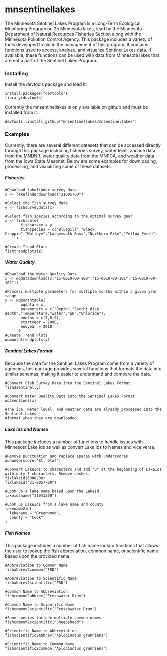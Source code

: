 # mnsentinellakes

The Minnesota Sentinel Lakes Program is a Long-Term Ecological Monitoring Program on 25 Minnesota lakes, lead by the Minnesota Department of Natural Resources Fisheries Section along with the Minnesota Pollution Control Agency. This package includes a variety of tools developed to aid in the management of this program. It contains functions used to access, analyze, and visualize Sentinel Lakes data. If available, these functions can be used with data from Minnesota lakes that are not a part of the Sentinel Lakes Program.

### Installing
Install the devtools package and load it.
```
install.packages("devtools")
library(devtools)
```
Currently the mnsentinellakes is only available on github and must be installed from it.
```
devtools::install_github("mnsentinellakes/mnsentinellakes")
```

### Examples
Currently, there are several different datasets that can be accessed directly through this package including fisheries survey, water level, and ice data from the MNDNR, water quality data from the MNPCA, and weather data from the Iowa State Mesonet. Below are some examples for downloading, processing, and visualizing some of these datasets.

##### Fisheries
```
#Download lakefinder survey data
x <- lakefinderdownload("21005700")

#Select the fish survey data
y <- fishsurveydata(x)

#Select fish species according to the optimal survey gear
z <- fishtable(
       fishsurvey = y,
       fishspecies = c("Bluegill","Black Crappie","Walleye","Largemouth Bass","Northern Pike","Yellow Perch")
     )
      
#Create Trend Plots
fishtrendplots(z)
```
##### Water Quality
```
#Download the Water Quality Data
x <- wqdatadownload(c("15-0010-00-100","15-0010-00-101","15-0010-00-102"))

#Process multiple parameters for multiple months within a given year range
y <- wqmonthtable(
       wqdata = x,
       parameters = c("Depth","Secchi disk depth","Temperature,"water","pH","Chloride"),
       months = c(7,8,9),
       startyear = 2008,
       endyear = 2018
      )
#Create Trend Plots
wqmonthtrendplots(y)
```
##### Sentinel Lakes Format
Because the data for the Sentinel Lakes Program come from a variety of agencies, this package provides several functions that formats the data into similar schemas, making it easier to understand and compare the data.
```
#Convert Fish Survey Data into the Sentinel Lakes Format
fish2sentinel(y)

#Convert Water Quality Data into the Sentinel Lakes Format
wq2sentinel(x)

#The ice, water level, and weather data are already processed into the Sentinel Lakes 
#format when they are downloaded.
```
##### Lake Ids and Names
This package includes a number of functions to handle issues with Minnesota Lake Ids as well as convert Lake Ids to Names and vice versa.
```
#Remove punctuation and replace spaces with underscores
addunderscore("St. Olaf")

#Convert LakeIds to characters and add "0" at the beginning of LakeIds with only 7 characters. Remove dashes.
fixlakeid(6000200)
fixlakeid("21-0057-00")

#Look up a lake name based upon the LakeId
lakeid2name("11041300")

#Look up LakeIds from a lake name and county
lakename2id(
  lakename = "Greenwood",
  county = "Cook"
)
```
##### Fish Names
This package includes a number of fish name lookup functions that allows the user to lookup the fish abbreviation, common name, or scientific name based upon the provided name.
```
#Abbreviation to Common Name
fishabbrev2common("FRD")

#Abbreviation to Scientific Name
fishabbrev2scientific("FRD")

#Common Name to Abbreviation
fishcommon2abbrev("Freshwater Drum")

#Common Name to Scientific Name
fishcommon2scientific("Fresehwater Drum")

#Some species include multiple common names
fishcommon2scientific("Sheepshead")

#Scientific Name to Abbreviation
fishscientific2abbrev("Aplodinotus grunniens")

#Scientific Name to Common Name
fishscientific2common("Aplodinotus grunniens")
```
